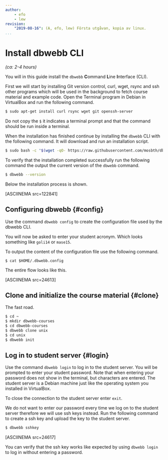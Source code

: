 ```yaml
---
author:
    - efo
    - lew
revision:
    "2019-08-16": (A, efo, lew) Första utgåvan, kopia av linux.
...
```

Install dbwebb CLI
==================================

*(ca: 2-4 hours)*

You will in this guide install the `dbwebb` **C**ommand **L**ine **I**nterface (CLI).

First we will start by installing Git version control, curl, wget, rsync and ssh other programs which will be used in the background to fetch course material and example code. Open the Terminal program in Debian in VirtualBox and run the following command.

```bash
$ sudo apt-get install curl rsync wget git openssh-server
```

Do not copy the `$` it indicates a terminal prompt and that the command should be run inside a terminal.

When the installation has finished continue by installing the `dbwebb` CLI with the following command. It will download and run an installation script.

```bash
$ sudo bash -c "$(wget -qO- https://raw.githubusercontent.com/mosbth/dbwebb-cli/master/install.bash)"
```

To verify that the installation completed successfully run the following command the output the current version of the `dbwebb` command.

```bash
$ dbwebb --version
```

Below the installation process is shown.

[ASCIINEMA src=122841]



Configuring dbwebb {#config}
----------------------------------

Use the command `dbwebb config` to create the configuration file used by the dbwebb CLI.

You will now be asked to enter your student acronym. Which looks something like `goli14` or `mase15`.

To output the content of the configuration file use the following command.

```text
$ cat $HOME/.dbwebb.config
```

The entire flow looks like this.

[ASCIINEMA src=24613]



Clone and initialize the course material {#clone}
----------------------------------

The fast road.

```bash
$ cd ~
$ mkdir dbwebb-courses
$ cd dbwebb-courses
$ dbwebb clone unix
$ cd unix
$ dbwebb init
```



Log in to student server {#login}
----------------------------------

Use the command `dbwebb login` to log in to the student server. You will be prompted to enter your student password. Note that when entering your password does not show in the terminal, but characters are entered. The student server is a Debian machine just like the operating system you installed in VirtualBox.

To close the connection to the student server enter `exit`.

We do not want to enter our password every time we log on to the student server therefore we will use ssh keys instead. Run the following command to create a ssh key and upload the key to the student server.

```bash
$ dbwebb sshkey
```

[ASCIINEMA src=24617]

You can verify that the ssh key works like expected by using `dbwebb login` to log in without entering a password.
